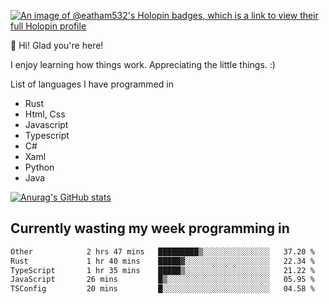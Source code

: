 [![An image of @eatham532's Holopin badges, which is a link to view their full Holopin profile](https://holopin.me/eatham532)](https://holopin.io/@eatham532)


👋 Hi! Glad you're here!

I enjoy learning how things work. Appreciating the little things. :)


List of languages I have programmed in
- Rust
- Html, Css
- Javascript
- Typescript
- C#
- Xaml
- Python
- Java

[![Anurag's GitHub stats](https://github-readme-stats.vercel.app/api?username=Eatham532&theme=dark)](https://github.com/anuraghazra/github-readme-stats)


## Currently wasting my week programming in
<!--START_SECTION:waka-->

```txt
Other            2 hrs 47 mins   █████████▒░░░░░░░░░░░░░░░   37.20 %
Rust             1 hr 40 mins    █████▓░░░░░░░░░░░░░░░░░░░   22.34 %
TypeScript       1 hr 35 mins    █████▒░░░░░░░░░░░░░░░░░░░   21.22 %
JavaScript       26 mins         █▒░░░░░░░░░░░░░░░░░░░░░░░   05.95 %
TSConfig         20 mins         █░░░░░░░░░░░░░░░░░░░░░░░░   04.58 %
```

<!--END_SECTION:waka-->
